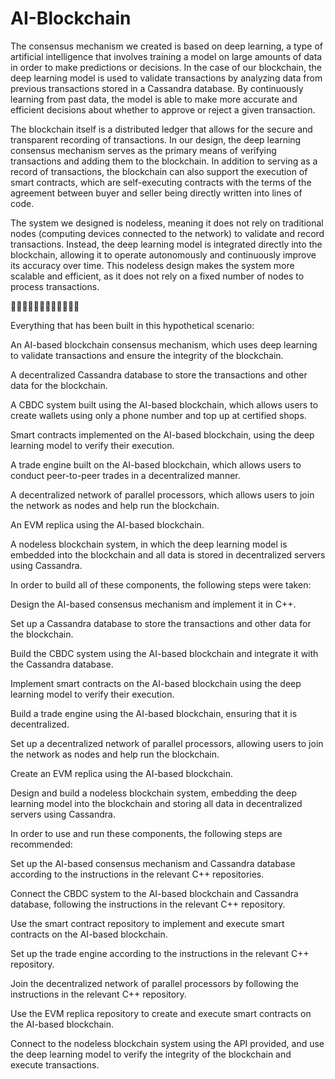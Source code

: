 # AI-Blockchain
The consensus mechanism we created is based on deep learning, a type of artificial intelligence that involves training a model on large amounts of data in order to make predictions or decisions. In the case of our blockchain, the deep learning model is used to validate transactions by analyzing data from previous transactions stored in a Cassandra database. By continuously learning from past data, the model is able to make more accurate and efficient decisions about whether to approve or reject a given transaction.

The blockchain itself is a distributed ledger that allows for the secure and transparent recording of transactions. In our design, the deep learning consensus mechanism serves as the primary means of verifying transactions and adding them to the blockchain. In addition to serving as a record of transactions, the blockchain can also support the execution of smart contracts, which are self-executing contracts with the terms of the agreement between buyer and seller being directly written into lines of code.

The system we designed is nodeless, meaning it does not rely on traditional nodes (computing devices connected to the network) to validate and record transactions. Instead, the deep learning model is integrated directly into the blockchain, allowing it to operate autonomously and continuously improve its accuracy over time. This nodeless design makes the system more scalable and efficient, as it does not rely on a fixed number of nodes to process transactions.

👾👾👾👾👾👾👾👾👾👾👾👾



Everything that has been built in this hypothetical scenario:

An AI-based blockchain consensus mechanism, which uses deep learning to validate transactions and ensure the integrity of the blockchain.

A decentralized Cassandra database to store the transactions and other data for the blockchain.

A CBDC system built using the AI-based blockchain, which allows users to create wallets using only a phone number and top up at certified shops.

Smart contracts implemented on the AI-based blockchain, using the deep learning model to verify their execution.

A trade engine built on the AI-based blockchain, which allows users to conduct peer-to-peer trades in a decentralized manner.

A decentralized network of parallel processors, which allows users to join the network as nodes and help run the blockchain.

An EVM replica using the AI-based blockchain.

A nodeless blockchain system, in which the deep learning model is embedded into the blockchain and all data is stored in decentralized servers using Cassandra.

In order to build all of these components, the following steps were taken:

Design the AI-based consensus mechanism and implement it in C++.

Set up a Cassandra database to store the transactions and other data for the blockchain.

Build the CBDC system using the AI-based blockchain and integrate it with the Cassandra database.

Implement smart contracts on the AI-based blockchain using the deep learning model to verify their execution.

Build a trade engine using the AI-based blockchain, ensuring that it is decentralized.

Set up a decentralized network of parallel processors, allowing users to join the network as nodes and help run the blockchain.

Create an EVM replica using the AI-based blockchain.

Design and build a nodeless blockchain system, embedding the deep learning model into the blockchain and storing all data in decentralized servers using Cassandra.

In order to use and run these components, the following steps are recommended:

Set up the AI-based consensus mechanism and Cassandra database according to the instructions in the relevant C++ repositories.

Connect the CBDC system to the AI-based blockchain and Cassandra database, following the instructions in the relevant C++ repository.

Use the smart contract repository to implement and execute smart contracts on the AI-based blockchain.

Set up the trade engine according to the instructions in the relevant C++ repository.

Join the decentralized network of parallel processors by following the instructions in the relevant C++ repository.

Use the EVM replica repository to create and execute smart contracts on the AI-based blockchain.

Connect to the nodeless blockchain system using the API provided, and use the deep learning model to verify the integrity of the blockchain and execute transactions.
